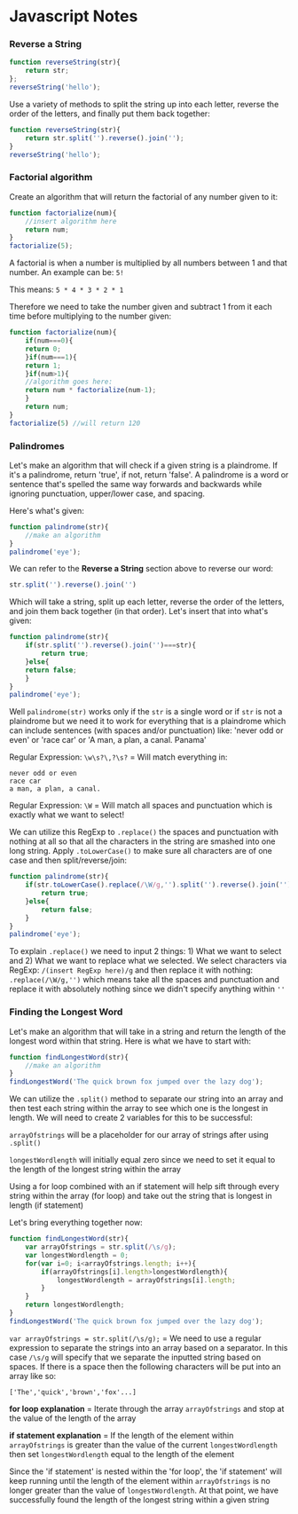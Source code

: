 # Javascript Notes

### Reverse a String

```Javascript
function reverseString(str){
	return str;
};
reverseString('hello');
```

Use a variety of methods to split the string up into each letter, reverse the order of the letters, and finally put them back together:

```Javascript
function reverseString(str){
	return str.split('').reverse().join('');
}
reverseString('hello');
```

### Factorial algorithm
Create an algorithm that will return the factorial of any number given to it:

```Javascript
function factorialize(num){
	//insert algorithm here
	return num;
}
factorialize(5);
```

A factorial is when a number is multiplied by all numbers between 1 and that number. An example can be: `5!`

This means: `5 * 4 * 3 * 2 * 1`

Therefore we need to take the number given and subtract 1 from it each time before multiplying to the number given:

```Javascript
function factorialize(num){
	if(num===0){
	return 0;
	}if(num===1){
	return 1;
	}if(num>1){
	//algorithm goes here:
	return num * factorialize(num-1);
	}
	return num;
}
factorialize(5) //will return 120
```

### Palindromes
Let's make an algorithm that will check if a given string is a plaindrome. If it's a palindrome, return 'true', if not, return 'false'. A palindrome is a word or sentence that's spelled the same way forwards and backwards while ignoring punctuation, upper/lower case, and spacing.

Here's what's given:

```Javascript
function palindrome(str){
	//make an algorithm
}
palindrome('eye');
```

We can refer to the **Reverse a String** section above to reverse our word:

```Javascript
str.split('').reverse().join('')
```

Which will take a string, split up each letter, reverse the order of the letters, and join them back together (in that order). Let's insert that into what's given:

```Javascript
function palindrome(str){
	if(str.split('').reverse().join('')===str){
		return true;
	}else{
	return false;
	}
}
palindrome('eye');
```

Well `palindrome(str)` works only if the `str` is a single word or if `str` is not a plaindrome but we need it to work for everything that is a plaindrome which can include sentences (with spaces and/or punctuation) like: 'never odd or even' or 'race car' or 'A man, a plan, a canal. Panama'

Regular Expression: `\w\s?\,?\s?` = Will match everything in:

```
never odd or even
race car
a man, a plan, a canal.
```

Regular Expression: `\W` = Will match all spaces and punctuation which is exactly what we want to select!

We can utilize this RegExp to `.replace()` the spaces and punctuation with nothing at all so that all the characters in the string are smashed into one long string. Apply `.toLowerCase()` to make sure all characters are of one case and then split/reverse/join:

```Javascript
function palindrome(str){
	if(str.toLowerCase().replace(/\W/g,'').split('').reverse().join('')===str.toLowerCase().replace(/\W/g,'')){
		return true;
	}else{
		return false;
	}
}
palindrome('eye');
```

To explain `.replace()` we need to input 2 things: 1) What we want to select and 2) What we want to replace what we selected. We select characters via RegExp: `/(insert RegExp here)/g` and then replace it with nothing: `.replace(/\W/g,'')` which means take all the spaces and punctuation and replace it with absolutely nothing since we didn't specify anything within `''`

### Finding the Longest Word

Let's make an algorithm that will take in a string and return the length of the longest word within that string. Here is what we have to start with:

```Javascript
function findLongestWord(str){
	//make an algorithm
}
findLongestWord('The quick brown fox jumped over the lazy dog');
```

We can utilize the `.split()` method to separate our string into an array and then test each string within the array to see which one is the longest in length. We will need to create 2 variables for this to be successful:

`arrayOfstrings` will be a placeholder for our array of strings after using `.split()`

`longestWordlength` will initially equal zero since we need to set it equal to the length of the longest string within the array

Using a for loop combined with an if statement will help sift through every string within the array (for loop) and take out the string that is longest in length (if statement)

Let's bring everything together now:

```Javascript
function findLongestWord(str){
	var arrayOfstrings = str.split(/\s/g);
	var longestWordlength = 0;
	for(var i=0; i<arrayOfstrings.length; i++){
		if(arrayOfstrings[i].length>longestWordlength){
			longestWordlength = arrayOfstrings[i].length;
		}
	}
	return longestWordlength;
}
findLongestWord('The quick brown fox jumped over the lazy dog');
```

`var arrayOfstrings = str.split(/\s/g);` = We need to use a regular expression to separate the strings into an array based on a separator. In this case `/\s/g` will specify that we separate the inputted string based on spaces. If there is a space then the following characters will be put into an array like so:

`['The','quick','brown','fox'...]`

**for loop explanation** = Iterate through the array `arrayOfstrings` and stop at the value of the length of the array

**if statement explanation** = If the length of the element within `arrayOfstrings` is greater than the value of the current `longestWordlength` then set `longestWordlength` equal to the length of the element

Since the 'if statement' is nested within the 'for loop', the 'if statement' will keep running until the length of the element within `arrayOfstrings` is no longer greater than the value of `longestWordlength`. At that point, we have successfully found the length of the longest string within a given string